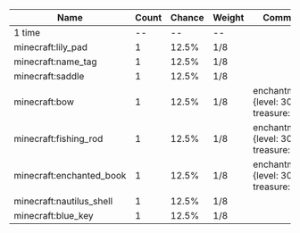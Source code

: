 | Name                     | Count | Chance | Weight | Comment                                   |
| ------------------------ | ----- | ------ | ------ | ----------------------------------------- |
| 1 time                   |    -- |     -- |     -- |                                           |
| minecraft:lily_pad       |     1 |  12.5% |    1/8 |                                           |
| minecraft:name_tag       |     1 |  12.5% |    1/8 |                                           |
| minecraft:saddle         |     1 |  12.5% |    1/8 |                                           |
| minecraft:bow            |     1 |  12.5% |    1/8 | enchantments: {level: 30, treasure: true} |
| minecraft:fishing_rod    |     1 |  12.5% |    1/8 | enchantments: {level: 30, treasure: true} |
| minecraft:enchanted_book |     1 |  12.5% |    1/8 | enchantments: {level: 30, treasure: true} |
| minecraft:nautilus_shell |     1 |  12.5% |    1/8 |                                           |
| minecraft:blue_key       |     1 |  12.5% |    1/8 |                                           |
